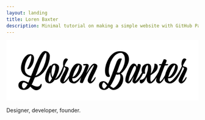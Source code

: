 ```yaml
---
layout: landing
title: Loren Baxter
description: Minimal tutorial on making a simple website with GitHub Pages
---
```


<div class="logo-card">
  <img src="/assets/themes/twitter/img/portfolio-logo-large@2x.png" alt="Loren Baxter" class="portfolio-logo-large" />

  <p>Designer, developer, founder.</p>
</div>
